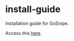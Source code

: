 # install-guide
Installation guide for GoSnipe.

Access this [here](https://mcgosnipe.github.com/install-guide).